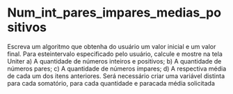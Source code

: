 # Num_int_pares_impares_medias_positivos
Escreva
um algoritmo que obtenha do usuário um valor inicial e um valor final. Para
esteintervalo especificado pelo usuário, calcule e mostre na tela  Uniter
a) A
quantidade de números inteiros e positivos;
b) A
quantidade de números pares;
c) A
quantidade de números ímpares;
d) A
respectiva média de cada um dos itens anteriores.
Será necessário criar uma variável distinta
para cada somatório, para cada quantidade e paracada média solicitada

